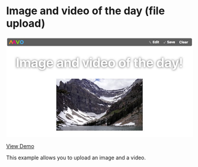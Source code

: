 # Image and video of the day (file upload)

![preview](assets/images/preview.jpg "Preview")

[View Demo](https://valterkraemer.github.io/mavo-couchdb/examples/file-storage/)

This example allows you to upload an image and a video.
